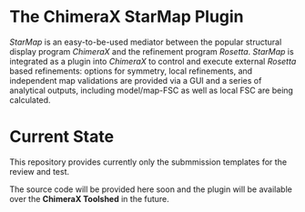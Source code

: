 # The ChimeraX StarMap Plugin

*StarMap* is an easy-to-be-used mediator between the popular structural display program *ChimeraX* and the refinement program *Rosetta*.
*StarMap* is integrated as a plugin into *ChimeraX* to control and execute external *Rosetta* based refinements: options for symmetry,
local refinements, and independent map validations are provided via a GUI and a series of analytical outputs,
including model/map-FSC as well as local FSC are being calculated.

# Current State

This repository provides currently only the submmission templates for the review and test.

The source code will be provided here soon and the plugin will be available over the **ChimeraX Toolshed** in the future.
